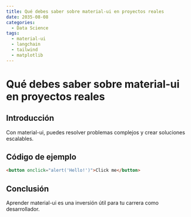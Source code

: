 ```yaml
---
title: Qué debes saber sobre material-ui en proyectos reales
date: 2035-08-08
categories:
  - Data Science
tags:
  - material-ui
  - langchain
  - tailwind
  - matplotlib
---
```


# Qué debes saber sobre material-ui en proyectos reales

## Introducción

Con material-ui, puedes resolver problemas complejos y crear soluciones escalables.

## Código de ejemplo

```html
<button onclick="alert('Hello!')">Click me</button>
```

## Conclusión

Aprender material-ui es una inversión útil para tu carrera como desarrollador.